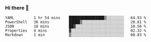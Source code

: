 ### Hi there 👋


<!--START_SECTION:waka-->
```text
YAML         1 hr 54 mins    ████████████████▒░░░░░░░░   64.93 % 
PowerShell   36 mins         █████▒░░░░░░░░░░░░░░░░░░░   20.81 % 
JSON         18 mins         ██▓░░░░░░░░░░░░░░░░░░░░░░   10.56 % 
Properties   4 mins          ▓░░░░░░░░░░░░░░░░░░░░░░░░   02.32 % 
Markdown     1 min           ▒░░░░░░░░░░░░░░░░░░░░░░░░   00.83 % 
```
<!--END_SECTION:waka-->

<!--
**ssrahul96/ssrahul96** is a ✨ _special_ ✨ repository because its `README.md` (this file) appears on your GitHub profile.

Here are some ideas to get you started:

- 🔭 I’m currently working on ...
- 🌱 I’m currently learning ...
- 👯 I’m looking to collaborate on ...
- 🤔 I’m looking for help with ...
- 💬 Ask me about ...
- 📫 How to reach me: ...
- 😄 Pronouns: ...
- ⚡ Fun fact: ...
-->
